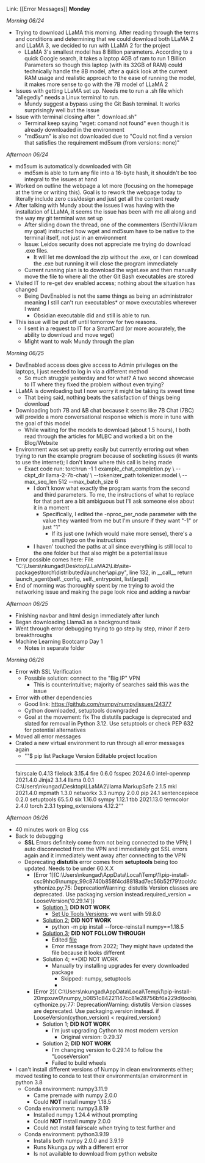 Link: [[Error Messages]]
**Monday**

_Morning 06/24_
- Trying to download LLaMA this morning. After reading through the terms and conditions and determining that we  could download both LLaMA 2 and LLaMA 3, we decided to run with LLaMA 2 for the project
	- LLaMA 3's smallest model has 8 Billion parameters. According to a quick Google search, it takes a laptop 4GB of ram to run 1 Billion Parameters so though this laptop (with its 32GB of RAM) could technically handle the 8B model, after a quick look at the current RAM usage and realistic approach to the ease of running the model, it makes more sense to go with the 7B model of LLaMA 2
- Issues with getting LLaMA set up. Needs me to run a .sh file which "allegedly" needs a Linux terminal to run. 
	- Mundy suggest a bypass using the Git Bash terminal. It works surprisingly well but the issue 
- Issue with terminal closing after ". download.sh" 
	- Terminal keep saying "wget: comand not found" even though it is already downloaded in the environment
	- "md5sum" is also not downloaded due to "Could not find a version that satisfies the requirement md5sum (from versions: none)"

_Afternoon 06/24_
- md5sum is automatically downloaded with Git
	- md5sm is able to turn any file into a 16-byte hash, it shouldn't be too integral to the issues at hand
- Worked on outline the webpage a lot more (focusing on the homepage at the time or writing this). Goal is to rework the webpage today to literally include zero css/design and just get all the content ready
- After talking with Mundy about the issues I was having with the installation of LLaMA, it seems the issue has been with me all along and the way my git terminal was set up
	- After sliding down the thread, one of the commenters (SenthilVikram my goat) instructed how wget and md5sum have to be native to the terminal itself, not just in an environment
	- Issue: Leidos security does not appreciate me trying do download .exe files. 
		- It will let me download the zip without the .exe, or I can download the .exe but running it will close the program immediately 
	- Current running plan is to download the wget.exe and then manually move the file to where all the other Git Bash executables are stored
- Visited IT to re-get dev enabled access; nothing about the situation has changed
	- Being DevEnabled is not the same things as being an administrator meaning I still can't run executables* or move executables wherever I want 
		- Obsidian executable did and still is able to run. 
- This issue will be put off until tomorrow for two reasons. 
	- I sent in a request to IT for a SmartCard (or more accurately, the ability to download and move wget)
	- Might want to walk Mundy through the plan

_Morning 06/25_
- DevEnabled access does give access to Admin privileges on the laptops, I just needed to log in via a different method
	- So much struggle yesterday and for what? A two second showcase to IT where they fixed the problem without even trying? 
- LLaMA is downloading but I now worry it might be taking its sweet time
	- That being said, nothing beats the satisfaction of things being download
- Downloading both 7B and &B chat because it seems like 7B Chat (7BC) will provide a more conversational response which is more in tune with the goal of this model
	- While waiting for the models to download (about 1.5 hours), I both read through the articles for MLBC and worked a bit on the Blog/Website
- Environment was set up pretty easily but currently erroring out when trying to run the example program because of socketing issues (it wants to use the internet); I don't know where this call is being made
	- Exact code run: torchrun -1 1 example_chat_completion.py \ --ckpt_dir llama-2-7b-chat/ \ --tokenizer_path tokenizer.model \ --max_seq_len 512 --max_batch_size 6
		- I don't know what exactly the program wants from the second and third parameters. To me, the instructions of what to replace for that part are a bit ambiguous but I'll ask someone else about it in a moment
			- Specifically, I edited the -nproc_per_node parameter with the value they wanted from me but I'm unsure if they want "-1" or just "1"
				- If its just one (which would make more sense), there's a small typo on the instructions 
		- I haven' touched the paths at all since everything is still local to the one folder but that also might be a potential issue
- Error possible comes here:  File "C:\Users\nkungad\Desktop\LLaMA2\Lib\site-packages\torch\distributed\launcher\api.py", line 132, in \_\_call__ return launch_agent(self._config, self._entrypoint, list(args))
- End of morning was thoroughly spent by me trying to avoid the networking issue and making the page look nice and adding a navbar

_Afternoon 06/25_
- Finishing navbar and html design immediately after lunch
- Began downloading Llama3 as a background task
- Went through error debugging trying to go step by step, minor if zero breakthroughs
- Machine Learning Bootcamp Day 1
	- Notes in separate folder

_Morning 06/26_
- Error with SSL Verification
	- Possible solution: connect to the "Big IP" VPN
		- This is counterintuitive; majority of searches said this was the issue
- Error with other dependencies
	- Good link: https://github.com/numpy/numpy/issues/24377
	- Cython downloaded, setuptools downgraded
	- Goal at the movement: fix The distutils package is deprecated and slated for removal in Python 3.12. Use setuptools or check PEP 632 for potential alternatives
- Moved all error messages 
- Crated a new virtual environment to run through all error messages again
	- '''$ pip list
	Package           Version   Editable project location
	----------------- --------- -------------------------------------
	fairscale         0.4.13
	filelock          3.15.4
	fire              0.6.0
	fsspec            2024.6.0
	intel-openmp      2021.4.0
	Jinja2            3.1.4
	llama             0.0.1     C:\Users\nkungad\Desktop\LLaMA2\llama
	MarkupSafe        2.1.5
	mkl               2021.4.0
	mpmath            1.3.0
	networkx          3.3
	numpy             2.0.0
	pip               24.1
	sentencepiece     0.2.0
	setuptools        65.5.0
	six               1.16.0
	sympy             1.12.1
	tbb               2021.13.0
	termcolor         2.4.0
	torch             2.3.1
	typing_extensions 4.12.2'''

_Afternoon 06/26_
- 40 minutes work on Blog css
- Back to debugging
	- **SSL** Errors definitely come from not being connected to the VPN; I auto disconnected from the VPN and immediately got SSL errors again and it immediately went away after connecting to the VPN
	- Deprecating **distutils** error comes from **setuptools** being too updated. Needs to be under 60.X.X 
		- [Error 1](C:\Users\nkungad\AppData\Local\Temp\1\pip-install-csc9hhc6\numpy_99c8740b858f4cd8818ad7ec56b52f79\tools\cythonize.py:75: DeprecationWarning: distutils Version classes are deprecated. Use packaging.version instead.required_version = LooseVersion('0.29.14'))
			- [Solution 1](https://stackoverflow.com/questions/71666214/deprecation-warnings-distutils-and-netcdf-file); **DID NOT WORK**
				- [Set Up Tools Versions](https://pypi.org/project/setuptools/#history); we went with 59.8.0
			- [Solution 2](https://stackoverflow.com/questions/74928500/python-module-install-error-when-i-tried-to-pip-numpy); **DID NOT WORK**
				- python -m pip install --force-reinstall numpy==1.18.5
			- [Solution 3](https://github.com/pytorch/pytorch/issues/84712); **DID NOT FOLLOW THROUGH**
				- Edited [file](C:\Users\nkungad\Desktop\LLaMA2\Lib\site-packages\torch\utils\tensorboard\__init__.py)
				- Error message from 2022; They might have updated the file because it looks different
			- Solution 4; **DID NOT WORK
				- Manually try installing upgrades fer every downloaded package
					- Skipped: numpy, setuptools
					- 
		- [Error 2](  C:\Users\nkungad\AppData\Local\Temp\1\pip-install-20mpxuw0\numpy_b0851c84221147cc81e28756bf6a229d\tools\cythonize.py:77: DeprecationWarning: distutils Version classes are deprecated. Use packaging.version instead.    if LooseVersion(cython_version) < required_version:)
			- Solution 1; **DID NOT WORK**
				- I'm just upgrading Cython to most modern version
					- Original version: 0.29.37
			- Solution 2; **DID NOT WORK**
				- I'm changing version to 0.29.14 to follow the "LooseVersion"
				- Failed to build wheels
- I can't install different versions of Numpy in clean environments either; moved testing to conda to test their environments/an environment in python 3.8
	- Conda environment: numpy3.11.9
		- Came premade with numpy 2.0.0
		- Could **NOT** install numpy 1.18.5
	- Conda environment: numpy3.8.19
		- Installed numpy 1.24.4 without prompting
		- Could **NOT** install numpy  2.0.0
		- Could not install fairscale when trying to test further and 
	- Conda environment: python3.9.19
		- Installs both numpy 2.0.0 and 3.9.19
		- Runs Nkunga.py with a different error
		- Is not available to download from python website